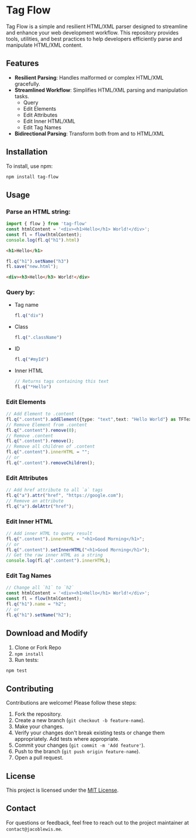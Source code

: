 # Tag Flow

Tag Flow is a simple and resilient HTML/XML parser designed to streamline and enhance your web development workflow. This repository provides tools, utilities, and best practices to help developers efficiently parse and manipulate HTML/XML content.

## Features

- **Resilient Parsing**: Handles malformed or complex HTML/XML gracefully.
- **Streamlined Workflow**: Simplifies HTML/XML parsing and manipulation tasks.
  - Query
  - Edit Elements
  - Edit Attributes
  - Edit Inner HTML/XML
  - Edit Tag Names
- **Bidirectional Parsing**: Transform both from and to HTML/XML

## Installation

To install, use npm:

```bash
npm install tag-flow
```

## Usage

### Parse an HTML string:

```typescript
import { flow } from 'tag-flow'
const htmlContent = '<div><h1>Hello</h1> World!</div>';
const fl = flow(htmlContent);
console.log(fl.q("h1").html)
```
```html
<h1>Hello</h1>
```
```typescript
fl.q("h1").setName("h3")
fl.save("new.html");
```
```html
<div><h3>Hello</h3> World!</div>
```

### Query by:
* Tag name
  ```ts
  fl.q("div")
  ```
* Class
  ```ts
  fl.q(".className")
  ```
* ID
  ```ts
  fl.q("#myId")
  ```
* Inner HTML
  ```ts
  // Returns tags containing this text
  fl.q("*Hello")
  ```

### Edit Elements
```ts
// Add Element to .content
fl.q(".content").addElement({type: "text",text: "Hello World"} as TFText);
// Remove Element from .content
fl.q(".content").remove(0);
// Remove .content
fl.q(".content").remove();
// Remove all children of .content
fl.q(".content").innerHTML = "";
// or
fl.q(".content").removeChildren();
```

### Edit Attributes
```ts
// Add href attribute to all `a` tags
fl.q("a").attr("href", "https://google.com");
// Remove an attribute
fl.q("a").delAttr("href");
```

### Edit Inner HTML
```ts
// Add inner HTML to query result
fl.q(".content").innerHTML = "<h1>Good Morning</h1>";
// or
fl.q(".content").setInnerHTML("<h1>Good Morning</h1>");
// Get the raw inner HTML as a string
console.log(fl.q(".content").innerHTML);
```

### Edit Tag Names
```ts
// Change all `h1` to `h2`
const htmlContent = '<div><h1>Hello</h1> World!</div>';
const fl = flow(htmlContent);
fl.q("h1").name = "h2";
// or
fl.q("h1").setName("h2");
```

## Download and Modify

1. Clone or Fork Repo
2. `npm install`
3. Run tests:

```bash
npm test
```

## Contributing

Contributions are welcome! Please follow these steps:

1. Fork the repository.
2. Create a new branch (`git checkout -b feature-name`).
3. Make your changes.
4. Verify your changes don't break existing tests or change them appropriately. Add tests where appropriate.
5. Commit your changes (`git commit -m 'Add feature'`).
6. Push to the branch (`git push origin feature-name`).
7. Open a pull request.

## License

This project is licensed under the [MIT License](LICENSE).

## Contact

For questions or feedback, feel free to reach out to the project maintainer at `contact@jacoblewis.me`.
